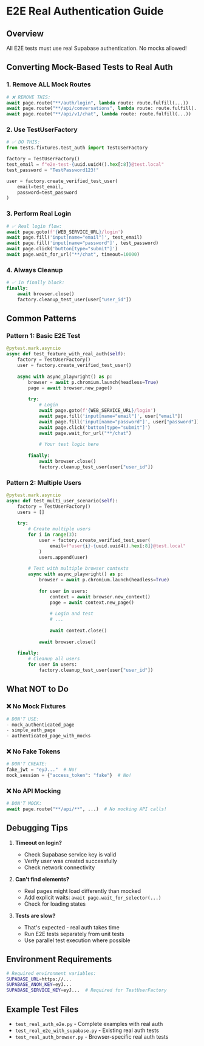 # E2E Real Authentication Guide

## Overview
All E2E tests must use real Supabase authentication. No mocks allowed!

## Converting Mock-Based Tests to Real Auth

### 1. Remove ALL Mock Routes
```python
# ❌ REMOVE THIS:
await page.route("**/auth/login", lambda route: route.fulfill(...))
await page.route("**/api/conversations", lambda route: route.fulfill(...))
await page.route("**/api/v1/chat", lambda route: route.fulfill(...))
```

### 2. Use TestUserFactory
```python
# ✅ DO THIS:
from tests.fixtures.test_auth import TestUserFactory

factory = TestUserFactory()
test_email = f"e2e-test-{uuid.uuid4().hex[:8]}@test.local"
test_password = "TestPassword123!"

user = factory.create_verified_test_user(
    email=test_email,
    password=test_password
)
```

### 3. Perform Real Login
```python
# ✅ Real login flow:
await page.goto(f'{WEB_SERVICE_URL}/login')
await page.fill('input[name="email"]', test_email)
await page.fill('input[name="password"]', test_password)
await page.click('button[type="submit"]')
await page.wait_for_url("**/chat", timeout=10000)
```

### 4. Always Cleanup
```python
# ✅ In finally block:
finally:
    await browser.close()
    factory.cleanup_test_user(user["user_id"])
```

## Common Patterns

### Pattern 1: Basic E2E Test
```python
@pytest.mark.asyncio
async def test_feature_with_real_auth(self):
    factory = TestUserFactory()
    user = factory.create_verified_test_user()
    
    async with async_playwright() as p:
        browser = await p.chromium.launch(headless=True)
        page = await browser.new_page()
        
        try:
            # Login
            await page.goto(f'{WEB_SERVICE_URL}/login')
            await page.fill('input[name="email"]', user["email"])
            await page.fill('input[name="password"]', user["password"])
            await page.click('button[type="submit"]')
            await page.wait_for_url("**/chat")
            
            # Your test logic here
            
        finally:
            await browser.close()
            factory.cleanup_test_user(user["user_id"])
```

### Pattern 2: Multiple Users
```python
@pytest.mark.asyncio
async def test_multi_user_scenario(self):
    factory = TestUserFactory()
    users = []
    
    try:
        # Create multiple users
        for i in range(3):
            user = factory.create_verified_test_user(
                email=f"user{i}-{uuid.uuid4().hex[:8]}@test.local"
            )
            users.append(user)
        
        # Test with multiple browser contexts
        async with async_playwright() as p:
            browser = await p.chromium.launch(headless=True)
            
            for user in users:
                context = await browser.new_context()
                page = await context.new_page()
                
                # Login and test
                # ...
                
                await context.close()
            
            await browser.close()
    
    finally:
        # Cleanup all users
        for user in users:
            factory.cleanup_test_user(user["user_id"])
```

## What NOT to Do

### ❌ No Mock Fixtures
```python
# DON'T USE:
- mock_authenticated_page
- simple_auth_page
- authenticated_page_with_mocks
```

### ❌ No Fake Tokens
```python
# DON'T CREATE:
fake_jwt = "eyJ..."  # No!
mock_session = {"access_token": "fake"}  # No!
```

### ❌ No API Mocking
```python
# DON'T MOCK:
await page.route("**/api/**", ...)  # No mocking API calls!
```

## Debugging Tips

1. **Timeout on login?**
   - Check Supabase service key is valid
   - Verify user was created successfully
   - Check network connectivity

2. **Can't find elements?**
   - Real pages might load differently than mocked
   - Add explicit waits: `await page.wait_for_selector(...)`
   - Check for loading states

3. **Tests are slow?**
   - That's expected - real auth takes time
   - Run E2E tests separately from unit tests
   - Use parallel test execution where possible

## Environment Requirements

```bash
# Required environment variables:
SUPABASE_URL=https://...
SUPABASE_ANON_KEY=eyJ...
SUPABASE_SERVICE_KEY=eyJ...  # Required for TestUserFactory
```

## Example Test Files
- `test_real_auth_e2e.py` - Complete examples with real auth
- `test_real_e2e_with_supabase.py` - Existing real auth tests
- `test_real_auth_browser.py` - Browser-specific real auth tests